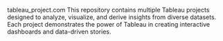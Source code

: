 
tableau_project.com
This repository contains multiple Tableau projects designed to analyze, visualize, and derive insights from diverse datasets. Each project demonstrates the power of Tableau in creating interactive dashboards and data-driven stories.
